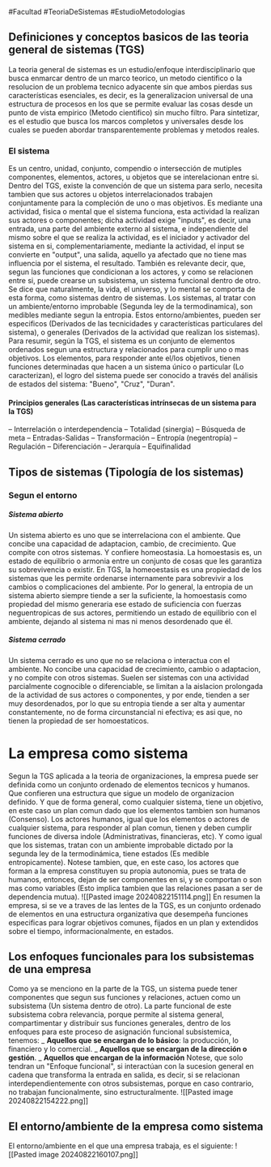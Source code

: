 #Facultad 
#TeoriaDeSistemas #EstudioMetodologias 

## Definiciones y conceptos basicos de las teoria general de sistemas (TGS)
La teoria general de sistemas es un estudio/enfoque interdisciplinario que busca enmarcar dentro de un marco teorico, un metodo cientifico o la resolucion de un problema tecnico adyacente sin que ambos pierdas sus características esenciales, es decir, es la generalizacion universal de una estructura de procesos en los que se permite evaluar las cosas desde un punto de vista empirico (Metodo cientifico) sin mucho filtro. Para sintetizar, es el estudio que busca los marcos completos y universales desde los cuales se pueden abordar transparentemente problemas y metodos reales.  

### El sistema
Es un centro, unidad, conjunto, compendio o intersección de mutiples componentes, elementos, actores, u objetos que se interelacionan entre si. 
Dentro del TGS, existe la convención de que un sistema para serlo, necesita tambien que sus actores u objetos interrelacionados trabajen conjuntamente para la compleción de uno o mas objetivos. Es mediante una actividad, fisica o mental que el sistema funciona, esta actividad la realizan sus actores o componentes; dicha actividad exige "inputs", es decir, una entrada, una parte del ambiente externo al sistema, e independiente del mismo sobre el que se realiza la actividad, es el iniciador y activador del sistema en si, complementariamente, mediante la actividad, el input se convierte en "output", una salida, aquello ya afectado que no tiene mas influencia por el sistema, el resultado. 
También es relevante decir, que, segun las funciones que condicionan a los actores, y como se relacionen entre si, puede crearse un subsistema, un sistema funcional dentro de otro. Se dice que naturalmente, la vida, el universo, y lo mental se comporta de esta forma, como sistemas dentro de sistemas.
Los sistemas, al tratar con un ambiente/entorno improbable (Segunda ley de la termodinamica), son medibles mediante segun la entropia. Estos entorno/ambientes, pueden ser especificos (Derivados de las tecnicidades y características particulares del sistema), o generales (Derivados de la actividad que realizan los sistemas).
Para resumir, según la TGS, el sistema es un conjunto de elementos ordenados segun una estructura y relacionados para cumplir uno o mas objetivos. Los elementos, para responder ante el/los objetivos, tienen funciones determinadas que hacen a un sistema único o particular (Lo caracterizan), el logro del sistema puede ser conocido a través del análisis de estados del sistema: "Bueno", "Cruz",  "Duran".

#### Principios generales (Las características intrínsecas de un sistema para la TGS)
– Interrelación o
interdependencia
– Totalidad (sinergia)
– Búsqueda de meta
– Entradas-Salidas
– Transformación
– Entropía (negentropía)
– Regulación
– Diferenciación
– Jerarquía
– Equifinalidad

## Tipos de sistemas (Tipología de los sistemas)

### Segun el entorno
##### Sistema abierto
Un sistema abierto es uno que se interrelaciona con el ambiente. Que concibe una capacidad de adaptacion, cambio, de crecimiento. Que compite con otros sistemas. Y confiere homeostasia. La homoestasis es, un estado de equilibrio o armonia entre un conjunto de cosas que les garantiza su sobrevivencia o existir. En TGS, la homeoestasis es una propiedad de los sistemas que les permite ordenarse internamente para sobrevivir a los cambios o complicaciones del ambiente. Por lo general, la entropia de un sistema abierto siempre tiende a ser la suficiente, la homoestasis como propiedad del mismo generaria ese estado de suficiencia con fuerzas neguentropicas de sus actores, permitiendo un estado de equilibrio con el ambiente, dejando al sistema ni mas ni menos desordenado que él. 

##### Sistema cerrado
Un sistema cerrado es uno que no se relaciona o interactua con el ambiente. No concibe una capacidad de crecimiento, cambio o adaptacion, y no compite con otros sistemas. Suelen ser sistemas con una actividad parcialmente cognocible o diferenciable, se limitan a la aislacion prolongada de la actividad de sus actores o componentes, y por ende, tienden a ser muy desordenados, por lo que su entropia tiende a ser alta y aumentar constantemente, no de forma circunstancial ni efectiva; es asi que, no tienen la propiedad de ser homoestaticos.

# La empresa como sistema
Segun la TGS aplicada a la teoria de organizaciones, la empresa puede ser definida como un conjunto ordenado de elementos tecnicos y humanos. Que confieren una estructura que sigue un modelo de organizacion definido. Y que de forma general, como cualquier sistema, tiene un objetivo, en este caso un plan comun dado que los elementos tambien son humanos (Consenso). Los actores humanos, igual que los elementos o actores de cualquier sistema, para responder al plan comun, tienen y deben cumplir funciones de diversa indole (Administrativas, financieras, etc). Y como igual que los sistemas, tratan con un ambiente improbable dictado por la segunda ley de la termodinámica, tiene estados (Es medible entropicamente). 
Notese tambien, que, en este caso, los actores que forman a la empresa constituyen su propia autonomia, pues se trata de humanos, entonces, dejan de ser componentes en si, y se comportan o son mas como variables (Esto implica tambien que las relaciones pasan a ser de dependencia mutua).
![[Pasted image 20240822151114.png]]
En resumen la empresa, si se ve a traves de las lentes de la TGS, es un conjunto ordenado de elementos en una estructura organizativa que desempeña funciones especificas para lograr objetivos comunes, fijados en un plan y extendidos sobre el tiempo, informacionalmente, en estados.

## Los enfoques funcionales para los subsistemas de una empresa
Como ya se menciono en la parte de la TGS, un sistema puede tener componentes que segun sus funciones y relaciones, actuen como un subsistema (Un sistema dentro de otro). La parte funcional de este subsistema cobra relevancia, porque permite al sistema general, compartimentar y distribuir sus funciones generales, dentro de los enfoques para este proceso de asignación funcional subsistemica, tenemos:
_ **Aquellos que se encargan de lo básico**: la producción, lo financiero y lo comercial.
_ **Aquellos que se encargan de la dirección o gestión**.
_ **Aquellos que encargan de la información**
Notese, que solo tendran un "Enfoque funcional", si interactúan con la sucesion general en cadena que transforma la entrada en salida, es decir, si se relacionan interdependientemente con otros subsistemas, porque en caso contrario, no trabajan funcionalmente, sino estructuralmente.
![[Pasted image 20240822154222.png]]

## El entorno/ambiente de la empresa como sistema
El entorno/ambiente en el que una empresa trabaja, es el siguiente:
![[Pasted image 20240822160107.png]]